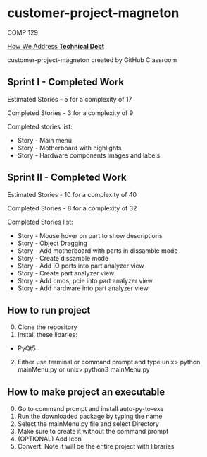 # customer-project-magneton
COMP 129

[How We Address **Technical Debt**](TechDebt.md)

customer-project-magneton created by GitHub Classroom

## Sprint I - Completed Work
Estimated Stories - 5 for a complexity of 17

Completed Stories - 3 for a complexity of 9

Completed stories list:
* Story - Main menu
* Story - Motherboard with highlights
* Story - Hardware components images and labels

## Sprint II - Completed Work
Estimated Stories - 10 for a complexity of 40

Completed Stories - 8 for a complexity of 32

Completed Stories list:
* Story - Mouse hover on part to show descriptions
* Story - Object Dragging
* Story - Add motherboard with parts in dissamble mode
* Story - Create dissamble mode
* Story - Add IO ports into part analyzer view
* Story - Create part analyzer view
* Story - Add cmos, pcie into part analyzer view
* Story - Add hardware into part analyzer view

## How to run project
0) Clone the repository
1) Install these libaries:
  * PyQt5
2) Either use terminal or command prompt and type 
unix> python mainMenu.py
or 
unix> python3 mainMenu.py

## How to make project an executable
0) Go to command prompt and install auto-py-to-exe
1) Run the downloaded package by typing the name
2) Select the mainMenu.py file and select Directory
3) Make sure to create it without the command prompt
4) (OPTIONAL) Add Icon
5) Convert: Note it will be the entire project with libraries
